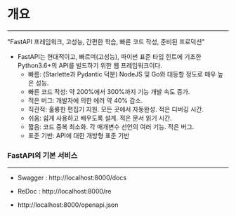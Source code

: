 # 개요

---

"FastAPI 프레임워크, 고성능, 간편한 학습, 빠른 코드 작성, 준비된 프로덕션"

- FastAPI는 현대적이고, 빠르며(고성능), 파이썬 표준 타입 힌트에 기초한 Python3.6+의 API를 빌드하기 위한 웹 프레임워크이다.
  - 빠름: (Starlette과 Pydantic 덕분) NodeJS 및 Go와 대등할 정도로 매우 높은 성능. 
  - 빠른 코드 작성: 약 200%에서 300%까지 기능 개발 속도 증가.
  - 적은 버그: 개발자에 의한 에러 약 40% 감소.
  - 직관적: 훌륭한 편집기 지원. 모든 곳에서 자동완성. 적은 디버깅 시간.
  - 쉬움: 쉽게 사용하고 배우도록 설계. 적은 문서 읽기 시간.
  - 짧음: 코드 중복 최소화. 각 매개변수 선언의 여러 기능. 적은 버그.
  - 표준 기반: API에 대한 개방형 표준 기반

### FastAPI의 기본 서비스

---

- Swagger : http://localhost:8000/docs

- ReDoc : http://localhost:8000/re

- http://localhost:8000/openapi.json

